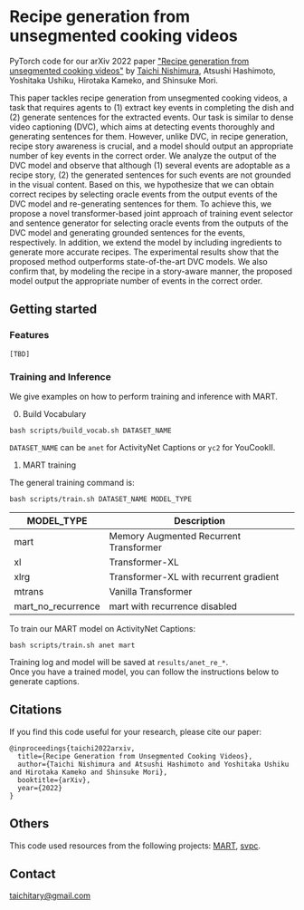 Recipe generation from unsegmented cooking videos
=====
PyTorch code for our arXiv 2022 paper ["Recipe generation from unsegmented cooking videos"](https://arxiv.org/abs/2209.10134)
by [Taichi Nishimura](https://misogil0116.github.io/nishimura/), Atsushi Hashimoto, Yoshitaka Ushiku, Hirotaka Kameko, and Shinsuke Mori.

This paper tackles recipe generation from unsegmented cooking videos, a task that requires agents to (1) extract key events in completing the dish and (2) generate sentences for the extracted events. Our task is similar to dense video captioning (DVC), which aims at detecting events thoroughly and generating sentences for them. However, unlike DVC, in recipe generation, recipe story awareness is crucial, and a model should output an appropriate number of key events in the correct order. We analyze the output of the DVC model and observe that although (1) several events are adoptable as a recipe story, (2) the generated sentences for such events are not grounded in the visual content.
Based on this, we hypothesize that we can obtain correct recipes by selecting oracle events from the output events of the DVC model and re-generating sentences for them. To achieve this, we propose a novel transformer-based joint approach of training event selector and sentence generator for selecting oracle events from the outputs of the DVC model and generating grounded sentences for the events, respectively. In addition, we extend the model by including ingredients to generate more accurate recipes. The experimental results show that the proposed method outperforms state-of-the-art DVC models. We also confirm that, by modeling the recipe in a story-aware manner, the proposed model output the appropriate number of events in the correct order.

## Getting started
### Features
```
[TBD]
```

### Training and Inference
We give examples on how to perform training and inference with MART.

0. Build Vocabulary
```
bash scripts/build_vocab.sh DATASET_NAME
```
`DATASET_NAME` can be `anet` for ActivityNet Captions or `yc2` for YouCookII.


1. MART training

The general training command is:
```
bash scripts/train.sh DATASET_NAME MODEL_TYPE
```
| MODEL_TYPE         | Description                            |
|--------------------|----------------------------------------|
| mart               | Memory Augmented Recurrent Transformer |
| xl                 | Transformer-XL                         |
| xlrg               | Transformer-XL with recurrent gradient |
| mtrans             | Vanilla Transformer                    |
| mart_no_recurrence | mart with recurrence disabled          |


To train our MART model on ActivityNet Captions:
```
bash scripts/train.sh anet mart
```
Training log and model will be saved at `results/anet_re_*`.  
Once you have a trained model, you can follow the instructions below to generate captions. 

## Citations
If you find this code useful for your research, please cite our paper:
```
@inproceedings{taichi2022arxiv,
  title={Recipe Generation from Unsegmented Cooking Videos},
  author={Taichi Nishimura and Atsushi Hashimoto and Yoshitaka Ushiku and Hirotaka Kameko and Shinsuke Mori},
  booktitle={arXiv},
  year={2022}
}
```

## Others
This code used resources from the following projects: 
[MART](https://arxiv.org/abs/2005.05402),
[svpc](https://github.com/misogil0116/svpc).

## Contact
taichitary@gmail.com
